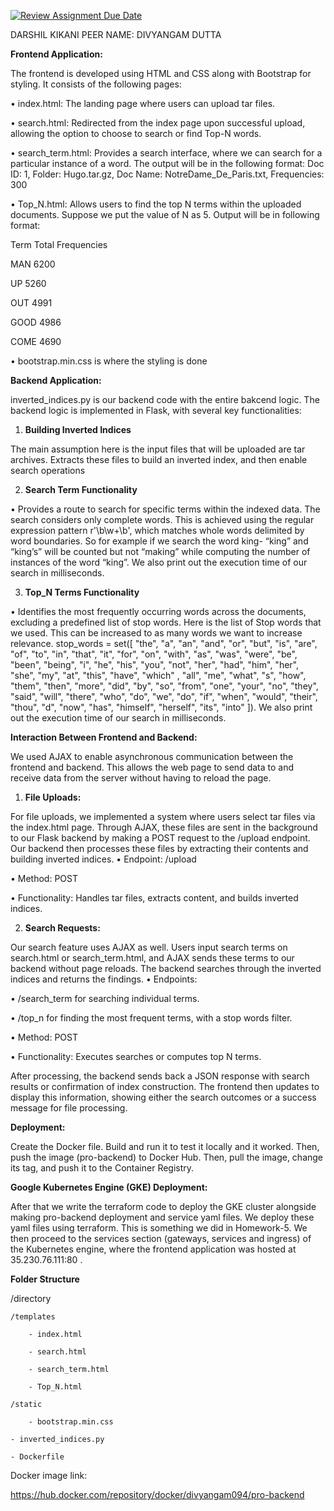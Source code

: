 [![Review Assignment Due Date](https://classroom.github.com/assets/deadline-readme-button-24ddc0f5d75046c5622901739e7c5dd533143b0c8e959d652212380cedb1ea36.svg)](https://classroom.github.com/a/i8Qc23u7)

DARSHIL KIKANI
PEER NAME: DIVYANGAM DUTTA

**Frontend Application:**

The frontend is developed using HTML and CSS along with Bootstrap for styling. It consists of the following pages:

•	index.html: The landing page where users can upload tar files.

•	search.html: Redirected from the index page upon successful upload, allowing the option to choose to search or find Top-N words.

•	search_term.html: Provides a search interface, where we can search for a particular instance of a word. The output will be in the following format: Doc ID: 1, Folder: Hugo.tar.gz, Doc Name: NotreDame_De_Paris.txt, Frequencies: 300

•	Top_N.html: Allows users to find the top N terms within the uploaded documents. Suppose we put the value of N as 5. Output will be in following format: 

Term Total Frequencies

MAN 6200

UP 5260

OUT 4991

GOOD 4986

COME 4690

•	bootstrap.min.css is where the styling is done


**Backend Application:**

inverted_indices.py is our backend code with the entire bakcend logic. The backend logic is implemented in Flask, with several key functionalities:

1) **Building Inverted Indices**

The main assumption here is the input files that will be uploaded are tar archives. Extracts these files to build an inverted index, and then enable search operations   

2) **Search Term Functionality**

•	Provides a route to search for specific terms within the indexed data. The search considers only complete words. This is achieved using the regular expression pattern r'\b\w+\b', which matches whole words delimited by word boundaries. So for example if we search the word king- “king” and “king’s” will be counted but not “making” while computing the number of instances of the word “king”. We also print out the execution time of our search in milliseconds.

3) **Top_N Terms Functionality**

•	Identifies the most frequently occurring words across the documents, excluding a predefined list of stop words.  Here is the list of Stop words that we used. This can be increased to as many words we want to increase relevance. stop_words = set([
    "the", "a", "an", "and", "or", "but", "is", "are", "of", "to", "in", "that", "it", 
    "for", "on", "with", "as", "was", "were", "be", "been", "being", "i", "he", "his",
    "you", "not", "her", "had", "him", "her", "she", "my", "at", "this", "have", "which"
    , "all", "me", "what", "s", "how", "them", "then", "more", "did", "by", "so", "from", 
    "one", "your", "no", "they", "said", "will", "there", "who", "do", "we", "do", "if", 
    "when", "would", "their", "thou", "d", "now", "has", "himself", "herself", "its", "into"
]). We also print out the execution time of our search in milliseconds.

**Interaction Between Frontend and Backend:**

We used AJAX to enable asynchronous communication between the frontend and backend. This allows the web page to send data to and receive data from the server without having to reload the page.

1) **File Uploads:**

For file uploads, we implemented a system where users select tar files via the index.html page. Through AJAX, these files are sent in the background to our Flask backend by making a POST request to the /upload endpoint. Our backend then processes these files by extracting their contents and building inverted indices.
•	Endpoint: /upload

•	Method: POST

•	Functionality: Handles tar files, extracts content, and builds inverted indices.

2) **Search Requests:**

Our search feature uses AJAX as well. Users input search terms on search.html or search_term.html, and AJAX sends these terms to our backend without page reloads. The backend searches through the inverted indices and returns the findings.
•	Endpoints:

•	/search_term for searching individual terms.

•	/top_n for finding the most frequent terms, with a stop words filter.

•	Method: POST

•	Functionality: Executes searches or computes top N terms.

After processing, the backend sends back a JSON response with search results or confirmation of index construction. The frontend then updates to display this information, showing either the search outcomes or a success message for file processing.

**Deployment:**

Create the Docker file. Build and run it to test it locally and it worked. Then, push the image (pro-backend) to Docker Hub. Then, pull the image, change its tag, and push it to the Container Registry.

**Google Kubernetes Engine (GKE) Deployment:**

After that we write the terraform code to deploy the GKE cluster alongside making pro-backend deployment and service yaml files. We deploy these yaml files using terraform. This is something we did in Homework-5. We then proceed to the services section (gateways, services and ingress) of the Kubernetes engine, where the frontend application was hosted at 35.230.76.111:80 .

**Folder Structure**

/directory

    /templates
    
        - index.html
        
        - search.html
        
        - search_term.html
        
        - Top_N.html
        
    /static
    
        - bootstrap.min.css
        
    - inverted_indices.py
    
    - Dockerfile
    
 
Docker image link:

https://hub.docker.com/repository/docker/divyangam094/pro-backend
